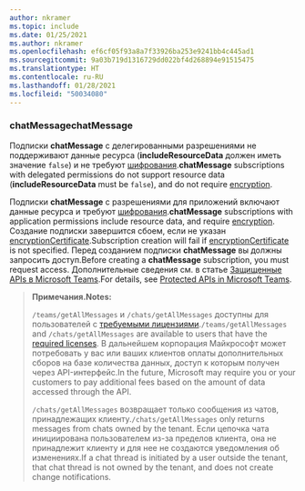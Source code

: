 ```yaml
---
author: nkramer
ms.topic: include
ms.date: 01/25/2021
ms.author: nkramer
ms.openlocfilehash: ef6cf05f93a8a7f33926ba253e9241bb4c445ad1
ms.sourcegitcommit: 9a03b719d1316729dd022bf4d268894e91515475
ms.translationtype: HT
ms.contentlocale: ru-RU
ms.lasthandoff: 01/28/2021
ms.locfileid: "50034080"
---
```

<!-- markdownlint-disable MD041-->

### <a name="chatmessage"></a><span data-ttu-id="c0d4a-101">chatMessage</span><span class="sxs-lookup"><span data-stu-id="c0d4a-101">chatMessage</span></span>

<span data-ttu-id="c0d4a-102">Подписки **chatMessage** с делегированными разрешениями не поддерживают данные ресурса (**includeResourceData** должен иметь значение `false`) и не требуют [шифрования](/graph/webhooks-with-resource-data).</span><span class="sxs-lookup"><span data-stu-id="c0d4a-102">**chatMessage** subscriptions with delegated permissions do not support resource data (**includeResourceData** must be `false`), and do not require [encryption](/graph/webhooks-with-resource-data).</span></span>

<span data-ttu-id="c0d4a-103">Подписки **chatMessage** с разрешениями для приложений включают данные ресурса и требуют [шифрования](/graph/webhooks-with-resource-data).</span><span class="sxs-lookup"><span data-stu-id="c0d4a-103">**chatMessage** subscriptions with application permissions include resource data, and require [encryption](/graph/webhooks-with-resource-data).</span></span> <span data-ttu-id="c0d4a-104">Создание подписки завершится сбоем, если не указан [encryptionCertificate](/graph/api/resources/subscription).</span><span class="sxs-lookup"><span data-stu-id="c0d4a-104">Subscription creation will fail if [encryptionCertificate](/graph/api/resources/subscription) is not specified.</span></span> <span data-ttu-id="c0d4a-105">Перед созданием подписки **chatMessage** вы должны запросить доступ.</span><span class="sxs-lookup"><span data-stu-id="c0d4a-105">Before creating a **chatMessage** subscription, you must request access.</span></span> <span data-ttu-id="c0d4a-106">Дополнительные сведения см. в статье [Защищенные APIs в Microsoft Teams](/graph/teams-protected-apis).</span><span class="sxs-lookup"><span data-stu-id="c0d4a-106">For details, see [Protected APIs in Microsoft Teams](/graph/teams-protected-apis).</span></span> 

> <span data-ttu-id="c0d4a-107">**Примечания.**</span><span class="sxs-lookup"><span data-stu-id="c0d4a-107">**Notes:**</span></span> 
>
><span data-ttu-id="c0d4a-108">`/teams/getAllMessages` и `/chats/getAllMessages` доступны для пользователей с [требуемыми лицензиями](https://aka.ms/teams-changenotification-licenses).</span><span class="sxs-lookup"><span data-stu-id="c0d4a-108">`/teams/getAllMessages` and `/chats/getAllMessages` are available to users that have the [required licenses](https://aka.ms/teams-changenotification-licenses).</span></span>
<span data-ttu-id="c0d4a-109">В дальнейшем корпорация Майкрософт может потребовать у вас или ваших клиентов оплаты дополнительных сборов на базе количества данных, доступ к которым получен через API-интерфейс.</span><span class="sxs-lookup"><span data-stu-id="c0d4a-109">In the future, Microsoft may require you or your customers to pay additional fees based on the amount of data accessed through the API.</span></span>
>
><span data-ttu-id="c0d4a-110">`/chats/getAllMessages` возвращает только сообщения из чатов, принадлежащих клиенту.</span><span class="sxs-lookup"><span data-stu-id="c0d4a-110">`/chats/getAllMessages` only returns messages from chats owned by the tenant.</span></span> <span data-ttu-id="c0d4a-111">Если цепочка чата инициирована пользователем из-за пределов клиента, она не принадлежит клиенту и для нее не создаются уведомления об изменениях.</span><span class="sxs-lookup"><span data-stu-id="c0d4a-111">If a chat thread is initiated by a user outside the tenant, that chat thread is not owned by the tenant, and does not create change notifications.</span></span>
